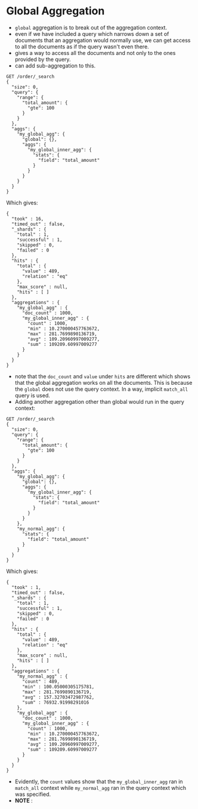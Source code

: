 # Global Aggregation

- `global` aggregation is to break out of the aggregation context.
- even if we have included a query which narrows down a set of documents that an aggregation would normally use, we can get access to all the documents as if the query wasn't even there.
- gives a way to access all the documents and not only to the ones provided by the query.
- can add sub-aggregation to this.

```
GET /order/_search
{
  "size": 0,
  "query": {
    "range": {
      "total_amount": {
        "gte": 100
      }
    }
  },
  "aggs": {
    "my_global_agg": {
      "global": {},
      "aggs": {
        "my_global_inner_agg": {
          "stats": {
            "field": "total_amount"
          }
        }
      }
    }
  }
}
```
Which gives:
```
{
  "took" : 16,
  "timed_out" : false,
  "_shards" : {
    "total" : 1,
    "successful" : 1,
    "skipped" : 0,
    "failed" : 0
  },
  "hits" : {
    "total" : {
      "value" : 489,
      "relation" : "eq"
    },
    "max_score" : null,
    "hits" : [ ]
  },
  "aggregations" : {
    "my_global_agg" : {
      "doc_count" : 1000,
      "my_global_inner_agg" : {
        "count" : 1000,
        "min" : 10.270000457763672,
        "max" : 281.7699890136719,
        "avg" : 109.20960997009277,
        "sum" : 109209.60997009277
      }
    }
  }
}
```
- note that the `doc_count` and `value` under `hits` are different which shows that the global aggregation works on all the documents. This is because the `global` does not use the query context. In a way, implicit `match_all` query is used.
- Adding another aggregation other than global would run in the query context:
```
GET /order/_search
{
  "size": 0,
  "query": {
    "range": {
      "total_amount": {
        "gte": 100
      }
    }
  },
  "aggs": {
    "my_global_agg": {
      "global": {},
      "aggs": {
        "my_global_inner_agg": {
          "stats": {
            "field": "total_amount"
          }
        }
      }
    },
    "my_normal_agg": {
      "stats": {
        "field": "total_amount"
      }
    }
  }
}
```
Which gives:
```
{
  "took" : 1,
  "timed_out" : false,
  "_shards" : {
    "total" : 1,
    "successful" : 1,
    "skipped" : 0,
    "failed" : 0
  },
  "hits" : {
    "total" : {
      "value" : 489,
      "relation" : "eq"
    },
    "max_score" : null,
    "hits" : [ ]
  },
  "aggregations" : {
    "my_normal_agg" : {
      "count" : 489,
      "min" : 100.05000305175781,
      "max" : 281.7699890136719,
      "avg" : 157.32703472987762,
      "sum" : 76932.91998291016
    },
    "my_global_agg" : {
      "doc_count" : 1000,
      "my_global_inner_agg" : {
        "count" : 1000,
        "min" : 10.270000457763672,
        "max" : 281.7699890136719,
        "avg" : 109.20960997009277,
        "sum" : 109209.60997009277
      }
    }
  }
}
```
- Evidently, the `count` values show that the `my_global_inner_agg` ran in `match_all` context while `my_normal_agg` ran in the query context which was specified.
- **NOTE** : 